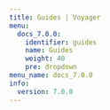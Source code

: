 ```yaml
---
title: Guides | Voyager
menu:
  docs_7.0.0:
    identifier: guides
    name: Guides
    weight: 40
    pre: dropdown
menu_name: docs_7.0.0
info:
  version: 7.0.0
---
```


